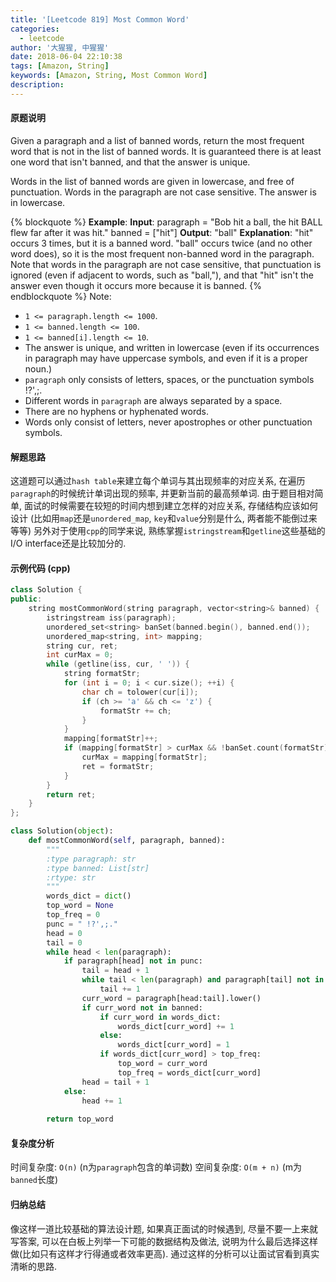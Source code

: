 ```yaml
---
title: '[Leetcode 819] Most Common Word'
categories:
  - leetcode
author: '大猩猩, 中猩猩'
date: 2018-06-04 22:10:38
tags: [Amazon, String]
keywords: [Amazon, String, Most Common Word]
description:
---
```

#### 原题说明
Given a paragraph and a list of banned words, return the most frequent word that is not in the list of banned words.  It is guaranteed there is at least one word that isn't banned, and that the answer is unique.

Words in the list of banned words are given in lowercase, and free of punctuation.  Words in the paragraph are not case sensitive.  The answer is in lowercase.

{% blockquote %}
**Example**:
**Input**: 
paragraph = "Bob hit a ball, the hit BALL flew far after it was hit."
banned = ["hit"]
**Output**: "ball"
**Explanation**: 
"hit" occurs 3 times, but it is a banned word.
"ball" occurs twice (and no other word does), so it is the most frequent non-banned word in the paragraph. 
Note that words in the paragraph are not case sensitive,
that punctuation is ignored (even if adjacent to words, such as "ball,"), 
and that "hit" isn't the answer even though it occurs more because it is banned.
{% endblockquote %}
Note:
- `1 <= paragraph.length <= 1000`.
- `1 <= banned.length <= 100`.
- `1 <= banned[i].length <= 10`.
- The answer is unique, and written in lowercase (even if its occurrences in paragraph may have uppercase symbols, and even if it is a proper noun.)
- `paragraph` only consists of letters, spaces, or the punctuation symbols !?',;.
- Different words in `paragraph` are always separated by a space.
- There are no hyphens or hyphenated words.
- Words only consist of letters, never apostrophes or other punctuation symbols.

#### 解题思路
这道题可以通过`hash table`来建立每个单词与其出现频率的对应关系, 在遍历`paragraph`的时候统计单词出现的频率, 并更新当前的最高频单词.
由于题目相对简单, 面试的时候需要在较短的时间内想到建立怎样的对应关系, 存储结构应该如何设计 (比如用`map`还是`unordered_map`, `key`和`value`分别是什么, 两者能不能倒过来等等)
另外对于使用`cpp`的同学来说, 熟练掌握`istringstream`和`getline`这些基础的I/O interface还是比较加分的.

#### 示例代码 (cpp)
```cpp
class Solution {
public:
    string mostCommonWord(string paragraph, vector<string>& banned) {
        istringstream iss(paragraph);
        unordered_set<string> banSet(banned.begin(), banned.end());
        unordered_map<string, int> mapping;
        string cur, ret;
        int curMax = 0;
        while (getline(iss, cur, ' ')) {
            string formatStr;
            for (int i = 0; i < cur.size(); ++i) {
                char ch = tolower(cur[i]);
                if (ch >= 'a' && ch <= 'z') {
                    formatStr += ch;
                }
            }
            mapping[formatStr]++;
            if (mapping[formatStr] > curMax && !banSet.count(formatStr)) {
                curMax = mapping[formatStr];
                ret = formatStr;
            }
        }
        return ret;
    }
};
```
```python
class Solution(object):
    def mostCommonWord(self, paragraph, banned):
        """
        :type paragraph: str
        :type banned: List[str]
        :rtype: str
        """
        words_dict = dict()
        top_word = None
        top_freq = 0
        punc = " !?',;."
        head = 0
        tail = 0
        while head < len(paragraph):
            if paragraph[head] not in punc:
                tail = head + 1
                while tail < len(paragraph) and paragraph[tail] not in punc:
                    tail += 1
                curr_word = paragraph[head:tail].lower()
                if curr_word not in banned:
                    if curr_word in words_dict:
                        words_dict[curr_word] += 1
                    else:
                        words_dict[curr_word] = 1
                    if words_dict[curr_word] > top_freq:
                        top_word = curr_word
                        top_freq = words_dict[curr_word]
                head = tail + 1
            else:
                head += 1
        
        return top_word
```

#### 复杂度分析
时间复杂度: `O(n)` (n为`paragraph`包含的单词数)
空间复杂度: `O(m + n)` (m为`banned`长度)

#### 归纳总结
像这样一道比较基础的算法设计题, 如果真正面试的时候遇到, 尽量不要一上来就写答案, 可以在白板上列举一下可能的数据结构及做法, 说明为什么最后选择这样做(比如只有这样才行得通或者效率更高). 通过这样的分析可以让面试官看到真实清晰的思路.

